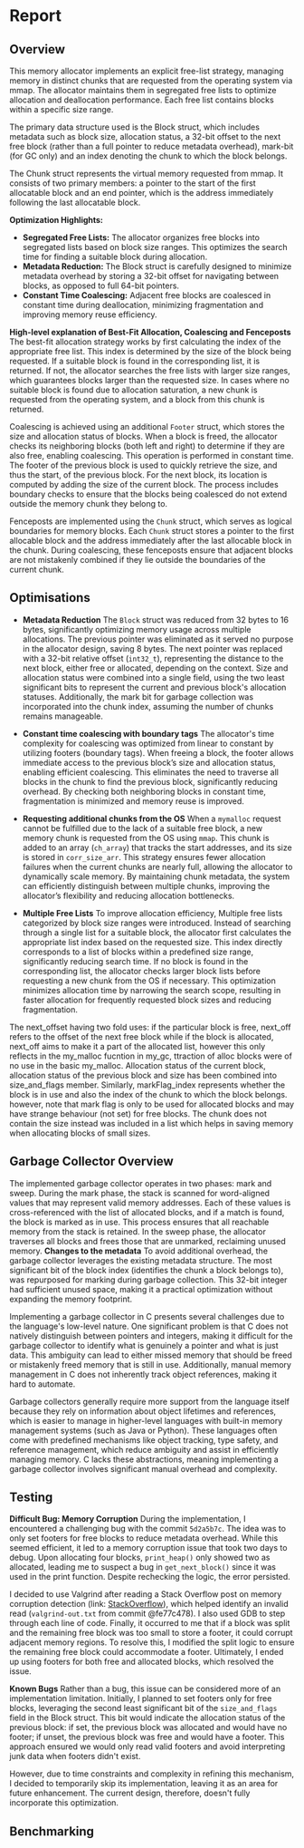 # Report

<!-- You should write your report in this file. Remember to check that it's 
     formatted correctly in the pdf produced by the CI! -->

## Overview
This memory allocator implements an explicit free-list strategy, managing memory in distinct chunks that are requested from the operating system via mmap. The allocator maintains them in segregated free lists to optimize allocation and deallocation performance. Each free list contains blocks within a specific size range.

The primary data structure used is the Block struct, which includes metadata such as block size, allocation status, a 32-bit offset to the next free block (rather than a full pointer to reduce metadata overhead), mark-bit (for GC only) and an index denoting the chunk to which the block belongs.

The Chunk struct represents the virtual memory requested from mmap. It consists of two primary members: a pointer to the start of the first allocatable block and an end pointer, which is the address immediately following the last allocatable block.

**Optimization Highlights:**
+ **Segregated Free Lists:** The allocator organizes free blocks into segregated lists based on block size ranges. This optimizes the search time for finding a suitable block during allocation.
+ **Metadata Reduction:** The Block struct is carefully designed to minimize metadata overhead by storing a 32-bit offset for navigating between blocks, as opposed to full 64-bit pointers.
+ **Constant Time Coalescing:** Adjacent free blocks are coalesced in constant time during deallocation, minimizing fragmentation and improving memory reuse efficiency.

**High-level explanation of Best-Fit Allocation, Coalescing and Fenceposts**
The best-fit allocation strategy works by first calculating the index of the appropriate free list. This index is determined by the size of the block being requested. If a suitable block is found in the corresponding list, it is returned. If not, the allocator searches the free lists with larger size ranges, which guarantees blocks larger than the requested size. In cases where no suitable block is found due to allocation saturation, a new chunk is requested from the operating system, and a block from this chunk is returned.

Coalescing is achieved using an additional `Footer` struct, which stores the size and allocation status of blocks. When a block is freed, the allocator checks its neighboring blocks (both left and right) to determine if they are also free, enabling coalescing. This operation is performed in constant time. The footer of the previous block is used to quickly retrieve the size, and thus the start, of the previous block. For the next block, its location is computed by adding the size of the current block. The process includes boundary checks to ensure that the blocks being coalesced do not extend outside the memory chunk they belong to.

Fenceposts are implemented using the `Chunk` struct, which serves as logical boundaries for memory blocks. Each `Chunk` struct stores a pointer to the first allocable block and the address immediately after the last allocable block in the chunk. During coalescing, these fenceposts ensure that adjacent blocks are not mistakenly combined if they lie outside the boundaries of the current chunk. 

## Optimisations 

+ **Metadata Reduction**
     The `Block` struct was reduced from 32 bytes to 16 bytes, significantly optimizing memory usage across multiple allocations. The previous pointer was eliminated as it served no purpose in the allocator design, saving 8 bytes. The next pointer was replaced with a 32-bit relative offset (`int32_t`), representing the distance to the next block, either free or allocated, depending on the context. Size and allocation status were combined into a single field, using the two least significant bits to represent the current and previous block's allocation statuses. Additionally, the mark bit for garbage collection was incorporated into the chunk index, assuming the number of chunks remains manageable.

+ **Constant time coalescing with boundary tags**
     The allocator's time complexity for coalescing was optimized from linear to constant by utilizing footers (boundary tags). When freeing a block, the footer allows immediate access to the previous block’s size and allocation status, enabling efficient coalescing. This eliminates the need to traverse all blocks in the chunk to find the previous block, significantly reducing overhead. By checking both neighboring blocks in constant time, fragmentation is minimized and memory reuse is improved.

+ **Requesting additional chunks from the OS**
     When a `mymalloc` request cannot be fulfilled due to the lack of a suitable free block, a new memory chunk is requested from the OS using `mmap`. This chunk is added to an array (`ch_array`) that tracks the start addresses, and its size is stored in `corr_size_arr`. This strategy ensures fewer allocation failures when the current chunks are nearly full, allowing the allocator to dynamically scale memory. By maintaining chunk metadata, the system can efficiently distinguish between multiple chunks, improving the allocator’s flexibility and reducing allocation bottlenecks.

+ **Multiple Free Lists**
     To improve allocation efficiency, Multiple free lists categorized by block size ranges were introduced. Instead of searching through a single list for a suitable block, the allocator first calculates the appropriate list index based on the requested size. This index directly corresponds to a list of blocks within a predefined size range, significantly reducing search time. If no block is found in the corresponding list, the allocator checks larger block lists before requesting a new chunk from the OS if necessary. This optimization minimizes allocation time by narrowing the search scope, resulting in faster allocation for frequently requested block sizes and reducing fragmentation.

The next_offset having two fold uses: if the particular block is free, next_off refers to the offset of the next free block while if the block is allocated, next_off aims to make it a part of the allocated list, however this only reflects in the my_malloc fucntion in my_gc, ttraction of alloc blocks were of no use in the basic my_malloc. Allocation status of the current block, allocation status of the previous block and size has been combined into size_and_flags member. Similarly, markFlag_index represents whether the block is in use and also the index of the chunk to which the block belongs. however, note that mark flag is only to be used for allocated blocks and may have strange behaviour (not set) for free blocks. The chunk does not contain the size instead was included in a list which helps in saving memory when allocating blocks of small sizes.

## Garbage Collector Overview
The implemented garbage collector operates in two phases: mark and sweep. During the mark phase, the stack is scanned for word-aligned values that may represent valid memory addresses. Each of these values is cross-referenced with the list of allocated blocks, and if a match is found, the block is marked as in use. This process ensures that all reachable memory from the stack is retained. In the sweep phase, the allocator traverses all blocks and frees those that are unmarked, reclaiming unused memory. 
**Changes to the metadata**
     To avoid additional overhead, the garbage collector leverages the existing metadata structure. The most significant bit of the block index (identifies the chunk a block belongs to), was repurposed for marking during garbage collection. This 32-bit integer had sufficient unused space, making it a practical optimization without expanding the memory footprint.  

Implementing a garbage collector in C presents several challenges due to the language's low-level nature. One significant problem is that C does not natively distinguish between pointers and integers, making it difficult for the garbage collector to identify what is genuinely a pointer and what is just data. This ambiguity can lead to either missed memory that should be freed or mistakenly freed memory that is still in use. Additionally, manual memory management in C does not inherently track object references, making it hard to automate.

Garbage collectors generally require more support from the language itself because they rely on information about object lifetimes and references, which is easier to manage in higher-level languages with built-in memory management systems (such as Java or Python). These languages often come with predefined mechanisms like object tracking, type safety, and reference management, which reduce ambiguity and assist in efficiently managing memory. C lacks these abstractions, meaning implementing a garbage collector involves significant manual overhead and complexity.

## Testing
**Difficult Bug: Memory Corruption**
During the implementation, I encountered a challenging bug with the commit `5d2a5b7c`. The idea was to only set footers for free blocks to reduce metadata overhead. While this seemed efficient, it led to a memory corruption issue that took two days to debug. Upon allocating four blocks, `print_heap()` only showed two as allocated, leading me to suspect a bug in `get_next_block()` since it was used in the print function. Despite rechecking the logic, the error persisted.

I decided to use Valgrind after reading a Stack Overflow post on memory corruption detection (link: [StackOverflow](https://stackoverflow.com/questions/5134891/how-do-i-use-valgrind-to-find-memory-leaks)), which helped identify an invalid read (`valgrind-out.txt` from commit @fe77c478). I also used GDB to step through each line of code. Finally, it occurred to me that if a block was split and the remaining free block was too small to store a footer, it could corrupt adjacent memory regions. To resolve this, I modified the split logic to ensure the remaining free block could accommodate a footer. Ultimately, I ended up using footers for both free and allocated blocks, which resolved the issue.

**Known Bugs**
Rather than a bug, this issue can be considered more of an implementation limitation. Initially, I planned to set footers only for free blocks, leveraging the second least significant bit of the `size_and_flags` field in the Block struct. This bit would indicate the allocation status of the previous block: if set, the previous block was allocated and would have no footer; if unset, the previous block was free and would have a footer. This approach ensured we would only read valid footers and avoid interpreting junk data when footers didn't exist.

However, due to time constraints and complexity in refining this mechanism, I decided to temporarily skip its implementation, leaving it as an area for future enhancement. The current design, therefore, doesn't fully incorporate this optimization.

## Benchmarking
